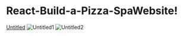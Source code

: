 # React-Build-a-Pizza-SpaWebsite!
[Untitled](https://user-images.githubusercontent.com/99166139/167932449-c911ae1b-800e-4f50-b3bd-a18e9d3fabca.png)
![Untitled1](https://user-images.githubusercontent.com/99166139/167932463-e05d0666-a32a-4f62-b02e-a23d377748b9.png)
![Untitled2](https://user-images.githubusercontent.com/99166139/167932471-addaaf7d-50e6-4613-8ccc-216c16780316.png)
